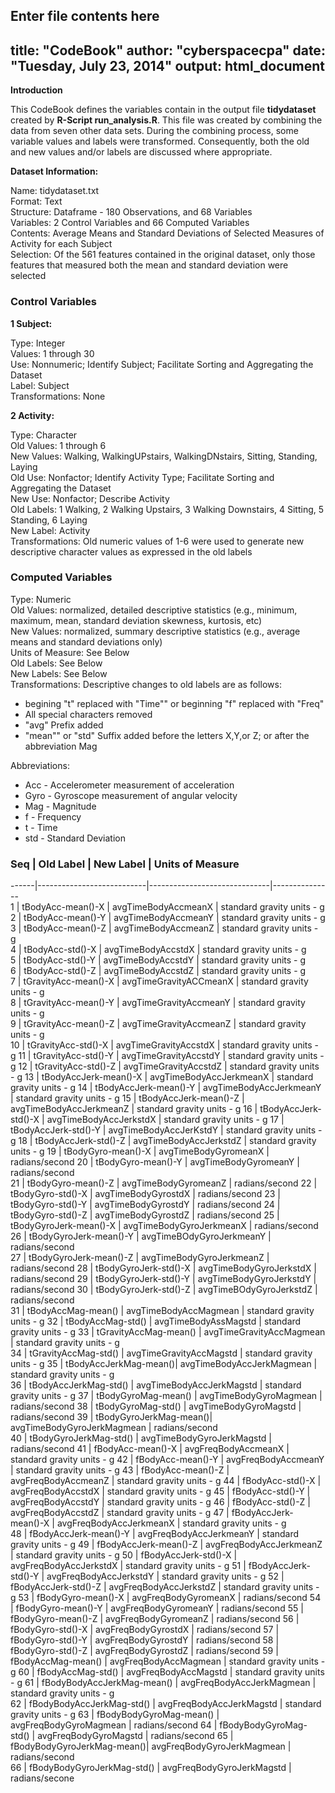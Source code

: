 Enter file contents here
---
title: "CodeBook"
author: "cyberspacecpa"
date: "Tuesday, July 23, 2014"
output: html_document
---

**Introduction**

This CodeBook defines the variables contain in the output file **tidydataset** created by **R-Script run_analysis.R**. This file was created by combining the data from seven other data sets. During the combining process, some variable values and labels were transformed. Consequently, both the old and new values and/or labels are discussed where appropriate. 


**Dataset Information:**     

Name: tidydataset.txt      
Format: Text     
Structure: Dataframe - 180 Observations, and 68 Variables     
Variables: 2 Control Variables and 66 Computed Variables     
Contents: Average Means and Standard Deviations of Selected Measures of Activity for each Subject     
Selection: Of the 561 features contained in the original dataset, only those features that measured both the mean and standard deviation were selected     

### Control Variables

**1 Subject:** 

Type: Integer     
Values: 1 through 30     
Use: Nonnumeric; Identify Subject; Facilitate Sorting and Aggregating the Dataset     
Label: Subject     
Transformations: None


**2 Activity:**     

Type: Character     
Old Values: 1 through 6     
New Values: Walking, WalkingUPstairs, WalkingDNstairs, Sitting, Standing, Laying           
Old Use: Nonfactor; Identify Activity Type; Facilitate Sorting and Aggregating the Dataset     
New Use: Nonfactor; Describe Activity     
Old Labels: 1 Walking, 2 Walking Upstairs, 3 Walking Downstairs, 4 Sitting, 5 Standing, 6 Laying     
New Label: Activity     
Transformations: Old numeric values of 1-6 were used to generate new descriptive character values as expressed in the old labels                            

    
### Computed Variables     

Type: Numeric     
Old Values: normalized, detailed descriptive statistics (e.g., minimum, maximum, mean, standard deviation skewness, kurtosis, etc)           
New Values: normalized, summary descriptive statistics (e.g., average means and standard deviations only)     
Units of Measure: See Below     
Old Labels: See Below     
New Labels: See Below     
Transformations: Descriptive changes to old labels are as follows: 

* begining "t" replaced with "Time"" or beginning "f" replaced with "Freq"      
* All special characters removed     
* "avg" Prefix added     
* "mean"" or "std" Suffix added before the letters X,Y,or Z; or after the abbreviation Mag

Abbreviations:     

* Acc - Accelerometer measurement of acceleration
* Gyro - Gyroscope measurement of angular velocity     
* Mag - Magnitude     
* f - Frequency     
* t - Time     
* std - Standard Deviation     
     
    
    
### Seq | Old Label         | New Label  |   Units of Measure      
------|---------------------------|------------------------------|---------------    
 1    | tBodyAcc-mean()-X | avgTimeBodyAccmeanX                  | standard gravity units - g                          
 2    | tBodyAcc-mean()-Y | avgTimeBodyAccmeanY                  | standard gravity units - g
 3    | tBodyAcc-mean()-Z | avgTimeBodyAccmeanZ                  | standard gravity units - g                          
 4    | tBodyAcc-std()-X | avgTimeBodyAccstdX                    | standard gravity units - g                       
 5    | tBodyAcc-std()-Y | avgTimeBodyAccstdY                    | standard gravity units - g                  
 6    | tBodyAcc-std()-Z | avgTimeBodyAccstdZ                    | standard gravity units - g                   
 7    | tGravityAcc-mean()-X | avgTimeGravityACCmeanX            | standard gravity units - g    
 8    | tGravityAcc-mean()-Y | avgTimeGravityAccmeanY            | standard gravity units - g  
 9    | tGravityAcc-mean()-Z | avgTimeGravityAccmeanZ            | standard gravity units - g  
 10   | tGravityAcc-std()-X | avgTimeGravityAccstdX              | standard gravity units - g
 11   | tGravityAcc-std()-Y | avgTimeGravityAccstdY              | standard gravity units - g
 12   | tGravityAcc-std()-Z | avgTimeGravityAccstdZ              | standard gravity units - g
 13   | tBodyAccJerk-mean()-X | avgTimeBodyAccJerkmeanX          | standard gravity units - g 
 14   | tBodyAccJerk-mean()-Y   | avgTimeBodyAccJerkmeanY        | standard gravity units - g 
 15   | tBodyAccJerk-mean()-Z   | avgTimeBodyAccJerkmeanZ        | standard gravity units - g
 16   | tBodyAccJerk-std()-X    | avgTimeBodyAccJerkstdX         | standard gravity units - g
 17   | tBodyAccJerk-std()-Y    | avgTimeBodyAccJerKstdY         | standard gravity units - g
 18   | tBodyAccJerk-std()-Z    | avgTimeBodyAccJerkstdZ         | standard gravity units - g
 19   | tBodyGyro-mean()-X      | avgTimeBodyGyromeanX           | radians/second
 20   | tBodyGyro-mean()-Y      | avgTimeBodyGyromeanY           | radians/second  
 21   | tBodyGyro-mean()-Z |      avgTimeBodyGyromeanZ           | radians/second
 22   | tBodyGyro-std()-X  |      avgTimeBodyGyrostdX            | radians/second
 23   | tBodyGyro-std()-Y  |      avgTimeBodyGyrostdY            | radians/second
 24   | tBodyGyro-std()-Z   |     avgTimeBodyGyrostdZ            | radians/second
 25   | tBodyGyroJerk-mean()-X |  avgTimeBodyGyroJerkmeanX       | radians/second    
 26   | tBodyGyroJerk-mean()-Y  | avgTimeBOdyGyroJerkmeanY       | radians/second  
 27   | tBodyGyroJerk-mean()-Z  | avgTimeBodyGyroJerkmeanZ       | radians/second
 28   | tBodyGyroJerk-std()-X   | avgTimeBodyGyroJerkstdX        | radians/second
 29   | tBodyGyroJerk-std()-Y   | avgTimeBodyGyroJerkstdY        | radians/second
 30   | tBodyGyroJerk-std()-Z   | avgTimeBOdyGyroJerkstdZ        | radians/second     
 31   | tBodyAccMag-mean() |      avgTimeBodyAccMagmean          | standard gravity units - g
 32   | tBodyAccMag-std()  |      avgTimeBodyAssMagstd           | standard gravity units - g
 33   | tGravityAccMag-mean() |   avgTimeGravityAccMagmean       | standard gravity units - g    
 34   | tGravityAccMag-std()  |   avgTimeGravityAccMagstd        | standard gravity units - g
 35   | tBodyAccJerkMag-mean()|   avgTimeBodyAccJerkMagmean      | standard gravity units - g         
 36   | tBodyAccJerkMag-std() |   avgTimeBodyAccJerkMagstd       | standard gravity units - g
 37   | tBodyGyroMag-mean() |     avgTimeBodyGyroMagmean         | radians/second
 38   | tBodyGyroMag-std()  |     avgTimeBodyGyroMagstd          | radians/second
 39   | tBodyGyroJerkMag-mean()|  avgTimeBodyGyroJerkMagmean     | radians/second    
 40   | tBodyGyroJerkMag-std() |  avgTimeBodyGyroJerkMagstd      | radians/second
 41   | fBodyAcc-mean()-X    |    avgFreqBodyAccmeanX            | standard gravity units - g
 42   | fBodyAcc-mean()-Y    |    avgFreqBodyAccmeanY            | standard gravity units - g
 43   | fBodyAcc-mean()-Z    |    avgFreqBodyAccmeanZ            | standard gravity units - g
 44   | fBodyAcc-std()-X    |     avgFreqBodyAccstdX             | standard gravity units - g
 45   | fBodyAcc-std()-Y    |     avgFreqBodyAccstdY             | standard gravity units - g
 46   | fBodyAcc-std()-Z    |     avgFreqBodyAccstdZ             | standard gravity units - g
 47   | fBodyAccJerk-mean()-X |   avgFreqBodyAccJerkmeanX        | standard gravity units - g    
 48   | fBodyAccJerk-mean()-Y |   avgFreqBodyAccJerkmeanY        | standard gravity units - g 
 49   | fBodyAccJerk-mean()-Z |   avgFreqBodyAccJerkmeanZ        | standard gravity units - g
 50   | fBodyAccJerk-std()-X  |   avgFreqBodyAccJerkstdX         | standard gravity units - g
 51   | fBodyAccJerk-std()-Y   |  avgFreqBodyAccJerkstdY         | standard gravity units - g
 52   | fBodyAccJerk-std()-Z    | avgFreqBodyAccJerkstdZ         | standard gravity units - g
 53   | fBodyGyro-mean()-X    |   avgFreqBodyGyromeanX           | radians/second
 54   | fBodyGyro-mean()-Y     |  avgFreqBodyGyromeanY           | radians/second
 55   | fBodyGyro-mean()-Z     |  avgFreqBodyGyromeanZ           | radians/second
 56   | fBodyGyro-std()-X     |   avgFreqBodyGyrostdX            | radians/second
 57   | fBodyGyro-std()-Y     |   avgFreqBodyGyrostdY            | radians/second
 58   | fBodyGyro-std()-Z     |   avgFreqBodyGyrostdZ            | radians/second
 59   | fBodyAccMag-mean()     |  avgFreqBodyAccMagmean          | standard gravity units - g
 60   | fBodyAccMag-std()     |   avgFreqBodyAccMagstd           | standard gravity units - g
 61   | fBodyBodyAccJerkMag-mean() | avgFreqBodyAccJerkMagmean   | standard gravity units - g    
 62   | fBodyBodyAccJerkMag-std()  | avgFreqBodyAccJerkMagstd    | standard gravity units - g 
 63   | fBodyBodyGyroMag-mean() | avgFreqBodyGyroMagmean         | radians/second
 64   | fBodyBodyGyroMag-std() | avgFreqBodyGyroMagstd           | radians/second
 65   | fBodyBodyGyroJerkMag-mean()| avgFreqBodyGyroJerkMagmean  | radians/second    
 66   | fBodyBodyGyroJerkMag-std() | avgFreqBodyGyroJerkMagstd   | radians/secone  



